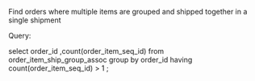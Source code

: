 Find orders where multiple items are grouped and shipped together in a single shipment

Query: 

select order_id ,count(order_item_seq_id) from order_item_ship_group_assoc
group by order_id
having count(order_item_seq_id) > 1 ;
